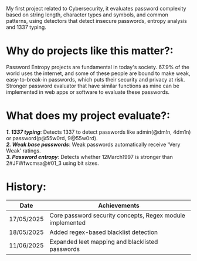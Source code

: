 My first project related to Cybersecurity, it evaluates password complexity based on string length, character types and symbols, and common patterns, using detectors that detect insecure passwords, entropy analysis and 1337 typing.

# Why do projects like this matter?:

Password Entropy projects are fundamental in today's society. 67.9% of the world uses the internet, and some of these people are bound to make weak, easy-to-break-in passwords, which puts their security and privacy at risk. Stronger password evaluator that have similar functions as mine can be implemented in web apps or software to evaluate these passwords.

# What does my project evaluate?:

***1. 1337 typing***: Detects 1337 to detect passwords like admin(@dm!n, 4dm1n) or password(p@55w0rd, 9@55w0rd).  
***2. Weak base passwords***: Weak passwords automatically receive 'Very Weak' ratings.  
***3. Password entropy***: Detects whether 12March1997 is stronger than 2#JFWfwcmsa@#01_3 using bit sizes.  


# History:
|Date|Achievements|
|---------|--------------|
|17/05/2025	| Core password security concepts, Regex module implemented|
|18/05/2025	| Added regex-based blacklist detection|
|11/06/2025	| Expanded leet mapping and blacklisted passwords|


  
  
  
